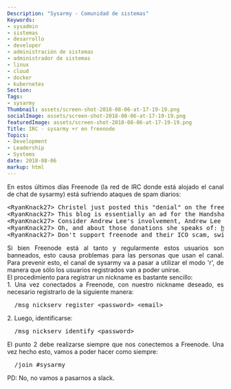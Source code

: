 ```yaml
---
Description: "Sysarmy - Comunidad de sistemas"
Keywords:
- sysadmin 
- sistemas
- desarrollo
- developer
- administración de sistemas
- administrador de sistemas
- linux
- cloud
- docker
- kubernetes
Section: 
Tags:
- sysarmy
Thumbnail: assets/screen-shot-2018-08-06-at-17-19-19.png
socialImage: assets/screen-shot-2018-08-06-at-17-19-19.png
featuredImage: assets/screen-shot-2018-08-06-at-17-19-19.png
Title: IRC - sysarmy +r en freenode
Topics:
- Development
- Leadership
- Systems
date: 2018-08-06
markup: html
---
```


<div style="text-align:justify;">En estos últimos días Freenode (la red de IRC donde está alojado el canal de chat de sysarmy) está sufriendo ataques de spam diarios:</div>
<div style="text-align:justify;"></div>
<div style="text-align:justify;">
<pre>&lt;RyanKnack27&gt; Christel just posted this "denial" on the freenode blog <a href="https://freenode.net/news/spam-shake" target="_blank" rel="noopener">https://freenode.net/news/spam-shake</a>
&lt;RyanKnack27&gt; This blog is essentially an ad for the Handshake ICO scam with a one-line "denial" of involvement mixed in there. It's obviously very unethical of Christel to not mention her own involvement in the scam which the blog post promotes.
&lt;RyanKnack27&gt; Consider Andrew Lee's involvement, Andrew Lee is Christel's boss at London Trust Media and he also controls the majority of freenode voting rights. Andrew Lee also heads the handshake ICO scam. Coincidence?
&lt;RyanKnack27&gt; Oh, and about those donations she speaks of: <a href="https://twitter.com/ISCdotORG/status/1025461692132519936" target="_blank" rel="noopener">https://twitter.com/ISCdotORG/status/1025461692132519936</a>
&lt;RyanKnack27&gt; Don't support freenode and their ICO scam, switch to a network that hasn't been co-opted by corporate interests. OFTC or efnet might be a good choice. Perhaps even <a href="https://matrix.org/" target="_blank" rel="noopener">https://matrix.org/</a></pre>
</div>
<div style="text-align:justify;">Si bien Freenode está al tanto y regularmente estos usuarios son banneados, esto causa problemas para las personas que usan el canal. Para prevenir esto, el canal de sysarmy va a pasar a utilizar el modo 'r', de manera que sólo los usuarios registrados van a poder unirse.</div>
<div style="text-align:justify;"></div>
<div style="text-align:justify;">El procedimiento para registrar un nickname es bastante sencillo:</div>
<div style="text-align:justify;"></div>
<div style="text-align:justify;">1. Una vez conectados a Freenode, con nuestro nickname deseado, es necesario registrarlo de la siguiente manera:</div>
<div></div>
<pre>  /msg nickserv register &lt;password&gt; &lt;email&gt;</pre>
<div></div>
<div>2. Luego, identificarse:</div>
<div></div>
<pre>  /msg nickserv identify &lt;password&gt;</pre>
<div></div>
<div style="text-align:justify;">El punto 2 debe realizarse siempre que nos conectemos a Freenode. Una vez hecho esto, vamos a poder hacer como siempre:</div>
<div></div>
<pre>  /join #sysarmy</pre>
<p>PD: No, no vamos a pasarnos a slack.</p>
<p>&nbsp;</p>
